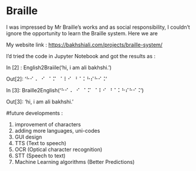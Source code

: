# Braille
I was impressed by Mr Braille’s works and as social responsibility, I couldn’t ignore the opportunity to learn the Braille system. Here we are

My website link : https://bakhshiali.com/projects/braille-system/

I’d tried the code in Jupyter Notebook and got the results as :


In [2] : English2Braiile(‘hi, i am ali bakhshi.’)

Out[2]: ‘⠓⠊⠠⠀⠊⠀⠁⠍⠀⠁⠇⠊⠀⠃⠁⠅⠓⠎⠓⠊⠨’


In  [3]: Braille2English(‘⠓⠊⠠⠀⠊⠀⠁⠍⠀⠁⠇⠊⠀⠃⠁⠅⠓⠎⠓⠊⠨’)

Out[3]: ‘hi, i am ali bakhshi.’

#future developments :
1) improvement of characters
2) adding more languages, uni-codes
3) GUI design
4) TTS (Text to speech)
5) OCR (Optical character recognition)
6) STT (Speech to text)
7) Machine Learning algorithms (Better Predictions)
